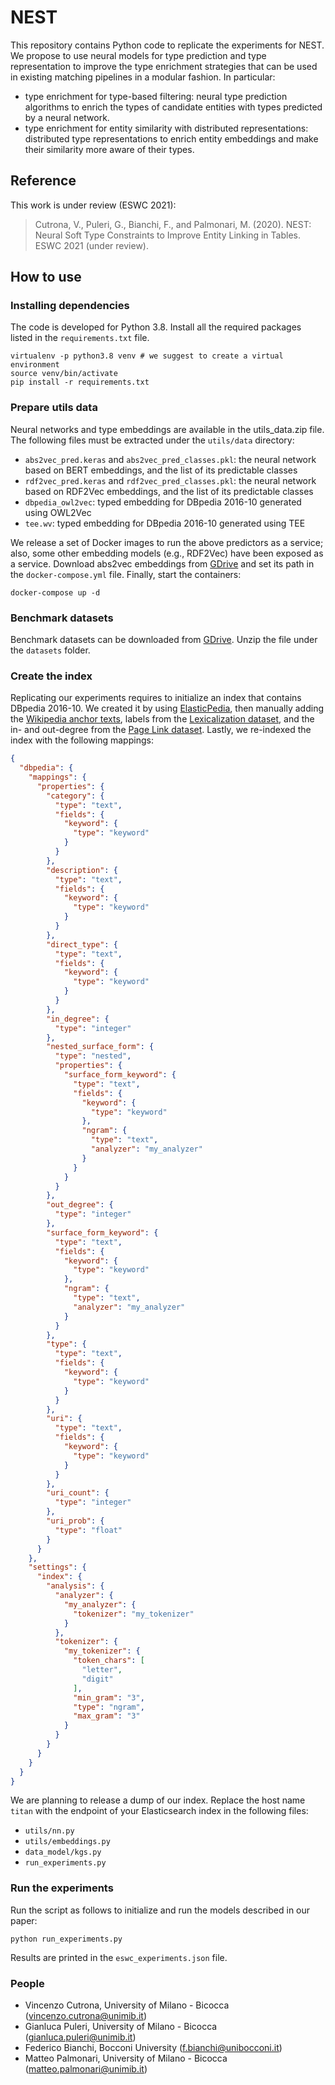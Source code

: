 # NEST
This repository contains Python code to replicate the experiments for NEST. We propose to use neural models 
for type prediction and type representation to improve the type enrichment strategies that can be used in
existing matching pipelines in a modular fashion. In particular:
- type enrichment for type-based filtering: neural type prediction algorithms to enrich the types of candidate entities
  with types predicted by a neural network.
- type enrichment for entity similarity with distributed representations: distributed type representations to enrich
  entity embeddings and make their similarity more aware of their types.

## Reference
This work is under review (ESWC 2021):
> Cutrona, V., Puleri, G., Bianchi, F., and Palmonari, M. (2020). NEST: Neural Soft Type Constraints to 
> Improve Entity Linking in Tables. ESWC 2021 (under review).

## How to use
### Installing dependencies
The code is developed for Python 3.8.
Install all the required packages listed in the `requirements.txt` file.
```shell
virtualenv -p python3.8 venv # we suggest to create a virtual environment
source venv/bin/activate
pip install -r requirements.txt
```

### Prepare utils data
Neural networks and type embeddings are available in the utils_data.zip file. The following files must be extracted under
the `utils/data` directory:
- `abs2vec_pred.keras` and `abs2vec_pred_classes.pkl`: the neural network based on BERT embeddings, and the list of
  its predictable classes
- `rdf2vec_pred.keras` and `rdf2vec_pred_classes.pkl`: the neural network based on RDF2Vec embeddings, and the list of
  its predictable classes
- `dbpedia_owl2vec`: typed embedding for DBpedia 2016-10 generated using OWL2Vec
- `tee.wv`: typed embedding for DBpedia 2016-10 generated using TEE

We release a set of Docker images to run the above predictors as a service; also, some other embedding models (e.g.,
RDF2Vec) have been exposed as a service.
Download abs2vec embeddings from
[GDrive](https://drive.google.com/uc?id=10kb6iPbbm_o8jZlvyZYxxne8LbHyknOR&export=download) and set its path in 
the `docker-compose.yml` file.
Finally, start the containers:
```shell
docker-compose up -d
```

### Benchmark datasets
Benchmark datasets can be downloaded from
[GDrive](https://drive.google.com/uc?id=1iPa2MCg8NRGJHCdsRacBFRXNMA1VHCg5&export=download). Unzip the file under
the `datasets` folder.

### Create the index
Replicating our experiments requires to initialize an index that contains DBpedia 2016-10. We created it by using
[ElasticPedia](https://pypi.org/project/elasticpedia/), then manually adding the
[Wikipedia anchor texts](http://downloads.dbpedia.org/2016-10/core-i18n/en/anchor_text_en.ttl.bz2), labels from the
[Lexicalization dataset](https://sourceforge.net/projects/dbpedia-spotlight/files/archiving/lexicalizations.tgz/download),
and the in- and out-degree from the
[Page Link dataset](http://downloads.dbpedia.org/2016-10/core-i18n/en/page_links_en.ttl.bz2).
Lastly, we re-indexed the index with the following mappings:
```json
{
  "dbpedia": {
    "mappings": {
      "properties": {
        "category": {
          "type": "text",
          "fields": {
            "keyword": {
              "type": "keyword"
            }
          }
        },
        "description": {
          "type": "text",
          "fields": {
            "keyword": {
              "type": "keyword"
            }
          }
        },
        "direct_type": {
          "type": "text",
          "fields": {
            "keyword": {
              "type": "keyword"
            }
          }
        },
        "in_degree": {
          "type": "integer"
        },
        "nested_surface_form": {
          "type": "nested",
          "properties": {
            "surface_form_keyword": {
              "type": "text",
              "fields": {
                "keyword": {
                  "type": "keyword"
                },
                "ngram": {
                  "type": "text",
                  "analyzer": "my_analyzer"
                }
              }
            }
          }
        },
        "out_degree": {
          "type": "integer"
        },
        "surface_form_keyword": {
          "type": "text",
          "fields": {
            "keyword": {
              "type": "keyword"
            },
            "ngram": {
              "type": "text",
              "analyzer": "my_analyzer"
            }
          }
        },
        "type": {
          "type": "text",
          "fields": {
            "keyword": {
              "type": "keyword"
            }
          }
        },
        "uri": {
          "type": "text",
          "fields": {
            "keyword": {
              "type": "keyword"
            }
          }
        },
        "uri_count": {
          "type": "integer"
        },
        "uri_prob": {
          "type": "float"
        }
      }
    },
    "settings": {
      "index": {
        "analysis": {
          "analyzer": {
            "my_analyzer": {
              "tokenizer": "my_tokenizer"
            }
          },
          "tokenizer": {
            "my_tokenizer": {
              "token_chars": [
                "letter",
                "digit"
              ],
              "min_gram": "3",
              "type": "ngram",
              "max_gram": "3"
            }
          }
        }
      }
    }
  }
}
```
We are planning to release a dump of our index.
Replace the host name `titan` with the endpoint of your Elasticsearch index in the following files:
- `utils/nn.py`
- `utils/embeddings.py`
- `data_model/kgs.py`
- `run_experiments.py`

### Run the experiments
Run the script as follows to initialize and run the models described in our paper:
```shell
python run_experiments.py
```
Results are printed in the `eswc_experiments.json` file.

### People
- Vincenzo Cutrona, University of Milano - Bicocca ([vincenzo.cutrona@unimib.it](mailto:vincenzo.cutrona@unimib.it))
- Gianluca Puleri, University of Milano - Bicocca ([gianluca.puleri@unimib.it](mailto:gianluca.puleri@unimib.it))
- Federico Bianchi, Bocconi University ([f.bianchi@unibocconi.it](mailto:f.bianchi@unibocconi.it))
- Matteo Palmonari, University of Milano - Bicocca ([matteo.palmonari@unimib.it](mailto:matteo.palmonari@unimib.it))
